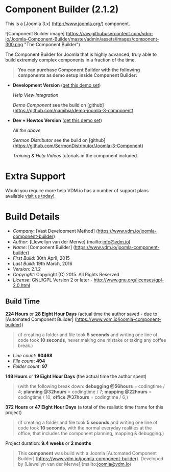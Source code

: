 # Component Builder (2.1.2)

This is a [Joomla 3.x] (http://www.joomla.org/) component.

 ![Component Builder image] (https://raw.githubusercontent.com/vdm-io/Joomla-Component-Builder/master/admin/assets/images/component-300.png "The Component Builder")

The Component Builder for Joomla that is highly advanced, truly able to build extremely complex components in a fraction of the time.

> **You can purchase Component Builder with the following components as demo setup inside Component Builder:**

+ **Development Version** ([get this demo set](https://www.vdm.io/joomla-component-builder))

    *Help View Integration*

    *Demo Component* see the build on [github] (https://github.com/namibia/demo-joomla-3-component)

+ **Dev + Howtos Version** ([get this demo set](https://www.vdm.io/joomla-component-builder))

    *All the above*

    *Sermon Distributor* see the build on [github] (https://github.com/SermonDistributor/Joomla-3-Component)

    *Training & Help Videos* tutorials in the component included.

# Extra Support

Would you require more help VDM.io has a number of support plans available [visit us today!](https://www.vdm.io/joomla-component-builder).

# Build Details

+ *Company*: [Vast Development Method] (https://www.vdm.io/joomla-component-builder)
+ *Author*: [Llewellyn van der Merwe] (mailto:info@vdm.io)
+ *Name*: [Component Builder] (https://www.vdm.io/joomla-component-builder)
+ *First Build*: 30th April, 2015
+ *Last Build*: 19th March, 2016
+ *Version*: 2.1.2
+ *Copyright*: Copyright (C) 2015. All Rights Reserved
+ *License*: GNU/GPL Version 2 or later - http://www.gnu.org/licenses/gpl-2.0.html

## Build Time

**224 Hours** or **28 Eight Hour Days** (actual time the author saved -
due to [Automated Component Builder] (https://www.vdm.io/joomla-component-builder))

> (if creating a folder and file took **5 seconds** and writing one line of code took **10 seconds**,
> never making one mistake or taking any coffee break.)

+ *Line count*: **80468**
+ *File count*: **494**
+ *Folder count*: **97**

**148 Hours** or **19 Eight Hour Days** (the actual time the author spent)

> (with the following break down:
> **debugging @56hours** = codingtime / 4;
> **planning @32hours** = codingtime / 7;
> **mapping @22hours** = codingtime / 10;
> **office @37hours** = codingtime / 6;)

**372 Hours** or **47 Eight Hour Days**
(a total of the realistic time frame for this project)

> (if creating a folder and file took **5 seconds** and writing one line of code took **10 seconds**,
> with the normal everyday realities at the office, that includes the component planning, mapping & debugging.)

Project duration: **9.4 weeks** or **2 months**

> This **component** was build with a Joomla [Automated Component Builder] (https://www.vdm.io/joomla-component-builder).
> Developed by [Llewellyn van der Merwe] (mailto:joomla@vdm.io)